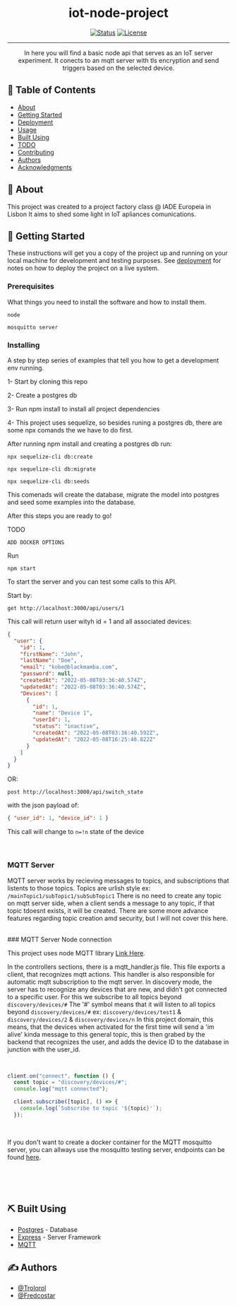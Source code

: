 <!-- <p align="center">
  <a href="" rel="noopener">
 <img width=200px height=200px src="https://i.imgur.com/6wj0hh6.jpg" alt="Project logo"></a>
</p> -->

<h1 align="center">iot-node-project</h1>

<div align="center">

[![Status](https://img.shields.io/badge/status-active-success.svg)]()
[![License](https://img.shields.io/badge/license-MIT-blue.svg)](/LICENSE)

</div>

---

<p align="center"> In here you will find a basic node api that serves as an IoT server experiment. It conects to an mqtt server with tls encryption and send triggers based on the selected device.
    <br> 
</p>

## 📝 Table of Contents

- [About](#about)
- [Getting Started](#getting_started)
- [Deployment](#deployment)
- [Usage](#usage)
- [Built Using](#built_using)
- [TODO](../TODO.md)
- [Contributing](../CONTRIBUTING.md)
- [Authors](#authors)
- [Acknowledgments](#acknowledgement)

## 🧐 About <a name = "about"></a>

This project was created to a project factory class @ IADE Europeia in Lisbon
It aims to shed some light in IoT apliances comunications.

## 🏁 Getting Started <a name = "getting_started"></a>

These instructions will get you a copy of the project up and running on your local machine for development and testing purposes. See [deployment](#deployment) for notes on how to deploy the project on a live system.

### Prerequisites

What things you need to install the software and how to install them.

```
node
```

```
mosquitto server
```

### Installing

A step by step series of examples that tell you how to get a development env running.

1- Start by cloning this repo

<p>
2- Create a postgres db
<p>
3- Run npm install to install all project dependencies
<p>
4- This project uses sequelize, so besides runing a postgres db, there are some npx comands the we have to do first.
<p>
After running npm install and creating a postgres db run:

```
npx sequelize-cli db:create
```

```
npx sequelize-cli db:migrate
```

```
npx sequelize-cli db:seeds
```

This comenads will create the database, migrate the model into postgres and seed some examples into the database.

After this steps you are ready to go!

TODO

```
ADD DOCKER OPTIONS
```

Run

```
npm start
```

To start the server and you can test some calls to this API.

Start by:

```
get http://localhost:3000/api/users/1
```

This call will return user wityh id = 1 and all associated devices:

```json
{
  "user": {
    "id": 1,
    "firstName": "John",
    "lastName": "Doe",
    "email": "kobe@blackmamba.com",
    "password": null,
    "createdAt": "2022-05-08T03:36:40.574Z",
    "updatedAt": "2022-05-08T03:36:40.574Z",
    "Devices": [
      {
        "id": 1,
        "name": "Device 1",
        "userId": 1,
        "status": "inactive",
        "createdAt": "2022-05-08T03:36:40.592Z",
        "updatedAt": "2022-05-08T16:25:48.822Z"
      }
    ]
  }
}
```

OR:

```
post http://localhost:3000/api/switch_state
```

with the json payload of:

```json
{ "user_id": 1, "device_id": 1 }
```

This call will change to `n=!n` state of the device
<br/>
<br/>
<br/>

### MQTT Server

MQTT server works by recieving messages to topics, and subscriptions that listents to those topics. Topics are urlish style ex: `/mainTopic1/subTopic1/subSubTopic1`
There is no need to create any topic on mqtt server side, when a client sends a message to any topic, if that topic tdoesnt exists, it will be created.
There are some more advance features regarding topic creation amd security, but I will not cover this here.

<br/>
### MQTT Server Node connection

This project uses node MQTT library [Link Here](https://www.npmjs.com/package/mqtt).

In the controllers sections, there is a mqtt_handler.js file.
This file exports a client, that recognizes mqtt actions.
This handler is also responsible for automatic mqtt subscription to the mqtt server.
In discovery mode, the server has to recognize any devices that are new, and didn't got connected to a specific user. For this we subscribe to all topics beyond `discovery/devices/#` The '#' symbol means that it will listen to all topics beyond `discovery/devices/#` ex: `discovery/devices/test1` & `discovery/devices/2` & `discovery/devices/n`
In this project domain, this means, that the devices when activated for the first time will send a 'im alive' kinda message to this general topic, this is then grabed by the backend that recognizes the user, and adds the device ID to the database in junction with the user_id.

<br/>

```js
client.on("connect", function () {
  const topic = "discovery/devices/#";
  console.log("mqtt connected");

  client.subscribe([topic], () => {
    console.log(`Subscribe to topic '${topic}'`);
  });
```

<br/>

If you don't want to create a docker container for the MQTT mosquitto server, you can allways use the mosquitto testing server, endpoints can be found [here](https://test.mosquitto.org).

<br/>
<br/>
<br/>

## ⛏️ Built Using <a name = "built_using"></a>

- [Postgres](https://www.postgresql.org/) - Database
- [Express](https://expressjs.com/) - Server Framework
- [MQTT](https://https://mqtt.org/)

## ✍️ Authors <a name = "authors"></a>

- [@Trolorol](https://github.com/Trolorol)
- [@Fredcostar](https://github.com/Fredcostar)
